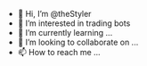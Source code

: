 - 👋 Hi, I’m @theStyler
- 👀 I’m interested in trading bots
- 🌱 I’m currently learning ...
- 💞️ I’m looking to collaborate on ...
- 📫 How to reach me ...

<!---
theStyler/theStyler is a ✨ special ✨ repository because its `README.md` (this file) appears on your GitHub profile.
You can click the Preview link to take a look at your changes.
--->
